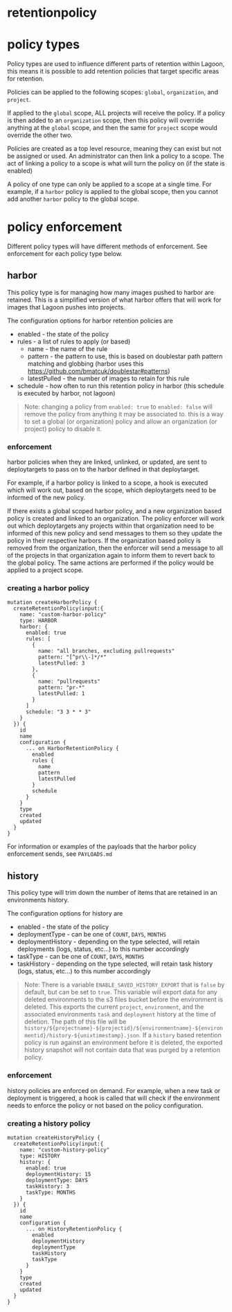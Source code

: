 # retentionpolicy

# policy types

Policy types are used to influence different parts of retention within Lagoon, this means it is possible to add retention policies that target specific areas for retention.

Policies can be applied to the following scopes: `global`, `organization`, and `project`.

If applied to the `global` scope, ALL projects will receive the policy. If a policy is then added to an `organization` scope, then this policy will override anything at the `global` scope, and then the same for `project` scope would override the other two.

Policies are created as a top level resource, meaning they can exist but not be assigned or used. An administrator can then link a policy to a scope. The act of linking a policy to a scope is what will turn the policy on (if the state is enabled)

A policy of one type can only be applied to a scope at a single time. For example, if a `harbor` policy is applied to the global scope, then you cannot add another `harbor` policy to the global scope.

# policy enforcement

Different policy types will have different methods of enforcement. See enforcement for each policy type below.

## harbor

This policy type is for managing how many images pushed to harbor are retained. This is a simplified version of what harbor offers that will work for images that Lagoon pushes into projects.

The configuration options for harbor retention policies are
* enabled - the state of the policy
* rules - a list of rules to apply (or based)
  * name - the name of the rule
  * pattern - the pattern to use, this is based on doublestar path pattern matching and globbing (harbor uses this https://github.com/bmatcuk/doublestar#patterns)
  * latestPulled - the number of images to retain for this rule
* schedule - how often to run this retention policy in harbor (this schedule is executed by harbor, not lagoon)

> Note: changing a policy from `enabled: true` to `enabled: false` will remove the policy from anything it may be associated to. this is a way to set a global (or organization) policy and allow an organization (or project) policy to disable it.

### enforcement

harbor policies when they are linked, unlinked, or updated, are sent to deploytargets to pass on to the harbor defined in that deploytarget.

For example, if a harbor policy is linked to a scope, a hook is executed which will work out, based on the scope, which deploytargets need to be informed of the new policy.

If there exists a global scoped harbor policy, and a new organization based policy is created and linked to an organization. The policy enforcer will work out which deploytargets any projects within that organization need to be informed of this new policy and send messages to them so they update the policy in their respective harbors.
If the organization based policy is removed from the organization, then the enforcer will send a message to all of the projects in that organization again to inform them to revert back to the global policy. The same actions are performed if the policy would be applied to a project scope.

### creating a harbor policy

```
mutation createHarborPolicy {
  createRetentionPolicy(input:{
    name: "custom-harbor-policy"
    type: HARBOR
    harbor: {
      enabled: true
      rules: [
        {
          name: "all branches, excluding pullrequests"
          pattern: "[^pr\\-]*/*"
          latestPulled: 3
        },
        {
          name: "pullrequests"
          pattern: "pr-*"
          latestPulled: 1
        }
      ]
      schedule: "3 3 * * 3"
    }
  }) {
    id
    name
    configuration {
      ... on HarborRetentionPolicy {
        enabled
        rules {
          name
          pattern
          latestPulled
        }
        schedule
      }
    }
    type
    created
    updated
  }
}
```

For information or examples of the payloads that the harbor policy enforcement sends, see `PAYLOADS.md`

## history

This policy type will trim down the number of items that are retained in an environments history.

The configuration options for history are
* enabled - the state of the policy
* deploymentType - can be one of `COUNT`, `DAYS`, `MONTHS`
* deploymentHistory - depending on the type selected, will retain deployments (logs, status, etc...) to this number accordingly
* taskType - can be one of `COUNT`, `DAYS`, `MONTHS`
* taskHistory - depending on the type selected, will retain task history (logs, status, etc...) to this number accordingly

> Note: There is a variable `ENABLE_SAVED_HISTORY_EXPORT` that is `false` by default, but can be set to `true`. This variable will export data for any deleted environments to the s3 files bucket before the environment is deleted. This exports the current `project`, `environment`, and the associated environments `task` and `deployment` history at the time of deletion. The path of this file will be `history/${projectname}-${projectid}/${environmentname}-${environmentid}/history-${unixtimestamp}.json`.
> If a `history` based retention policy is run against an environment before it is deleted, the exported history snapshot will not contain data that was purged by a retention policy.

### enforcement

history policies are enforced on demand. For example, when a new task or deployment is triggered, a hook is called that will check if the environment needs to enforce the policy or not based on the policy configuration.

### creating a history policy

```
mutation createHistoryPolicy {
  createRetentionPolicy(input:{
    name: "custom-history-policy"
    type: HISTORY
    history: {
      enabled: true
      deploymentHistory: 15
      deploymentType: DAYS
      taskHistory: 3
      taskType: MONTHS
    }
  }) {
    id
    name
    configuration {
      ... on HistoryRetentionPolicy {
        enabled
        deploymentHistory
        deploymentType
        taskHistory
        taskType
      }
    }
    type
    created
    updated
  }
}
```